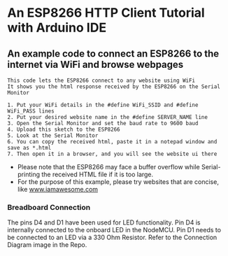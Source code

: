 # An ESP8266 HTTP Client Tutorial with Arduino IDE

## An example code to connect an ESP8266 to the internet via WiFi and browse webpages

    This code lets the ESP8266 connect to any website using WiFi
    It shows you the html response received by the ESP8266 on the Serial Monitor

    1. Put your WiFi details in the #define WiFi_SSID and #define WiFi_PASS lines
    2. Put your desired website name in the #define SERVER_NAME line
    3. Open the Serial Monitor and set the baud rate to 9600 baud
    4. Upload this sketch to the ESP8266
    5. Look at the Serial Monitor
    6. You can copy the received html, paste it in a notepad window and save as *.html
    7. Then open it in a browser, and you will see the website ui there
    
* Please note that the ESP8266 may face a buffer overflow while Serial-printing the received HTML file if it is too large.
* For the purpose of this example, please try websites that are concise, like www.iamawesome.com

### Breadboard Connection
The pins D4 and D1 have been used for LED functionality.
Pin D4 is internally connected to the onboard LED in the NodeMCU.
Pin D1 needs to be connected to an LED via a 330 Ohm Resistor. Refer to the Connection Diagram image in the Repo.

